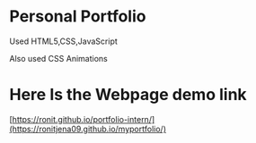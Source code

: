 # Personal Portfolio

Used HTML5,CSS,JavaScript

Also used CSS Animations

# Here Is the Webpage demo link

[https://ronit.github.io/portfolio-intern/](https://ronitjena09.github.io/myportfolio/)
